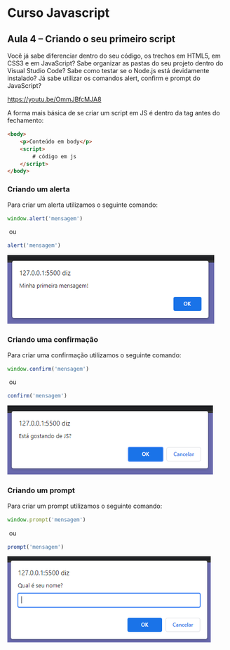# Curso Javascript

## Aula 4 – Criando o seu primeiro script

Você já sabe diferenciar dentro do seu código, os trechos em HTML5, em CSS3 e em JavaScript? Sabe organizar as pastas do seu projeto dentro do Visual Studio Code? Sabe como testar se o Node.js está devidamente instalado? Já sabe utilizar os comandos alert, confirm e prompt do JavaScript?

https://youtu.be/OmmJBfcMJA8



A forma mais básica de se criar um script em JS é dentro da tag <body> antes do fechamento:

~~~html
<body>
    <p>Conteúdo em body</p>
    <script>
    	# código em js
    </script>
</body>
~~~



### Criando um alerta

Para criar um alerta utilizamos o seguinte comando:

~~~javascript
window.alert('mensagem')
~~~

​	ou

~~~javascript
alert('mensagem')
~~~

![Screenshot_37](Screenshot_37.png)



### Criando uma confirmação

Para criar uma confirmação utilizamos o seguinte comando:

~~~javascript
window.confirm('mensagem')
~~~

​	ou

~~~javascript
confirm('mensagem')
~~~

![Screenshot_38](Screenshot_38.png)



### Criando um prompt

Para criar um prompt utilizamos o seguinte comando:

~~~javascript
window.prompt('mensagem')
~~~

​	ou

~~~javascript
prompt('mensagem')
~~~

![Screenshot_39](Screenshot_39.png)